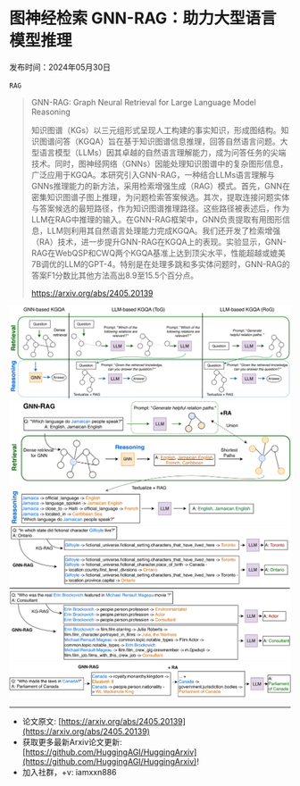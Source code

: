 # 图神经检索 GNN-RAG：助力大型语言模型推理
发布时间：2024年05月30日

`RAG`
> GNN-RAG: Graph Neural Retrieval for Large Language Model Reasoning
>
> 知识图谱（KGs）以三元组形式呈现人工构建的事实知识，形成图结构。知识图谱问答（KGQA）旨在基于知识图谱信息推理，回答自然语言问题。大型语言模型（LLMs）因其卓越的自然语言理解能力，成为问答任务的尖端技术。同时，图神经网络（GNNs）因能处理知识图谱中的复杂图形信息，广泛应用于KGQA。本研究引入GNN-RAG，一种结合LLMs语言理解与GNNs推理能力的新方法，采用检索增强生成（RAG）模式。首先，GNN在密集知识图谱子图上推理，为问题检索答案候选。其次，提取连接问题实体与答案候选的最短路径，作为知识图谱推理路径。这些路径被表述后，作为LLM在RAG中推理的输入。在GNN-RAG框架中，GNN负责提取有用图形信息，LLM则利用其自然语言处理能力完成KGQA。我们还开发了检索增强（RA）技术，进一步提升GNN-RAG在KGQA上的表现。实验显示，GNN-RAG在WebQSP和CWQ两个KGQA基准上达到顶尖水平，性能超越或媲美7B调优的LLM的GPT-4。特别是在处理多跳和多实体问题时，GNN-RAG的答案F1分数比其他方法高出8.9至15.5个百分点。
>
> https://arxiv.org/abs/2405.20139

![](https://raw.githubusercontent.com/HuggingAGI/HuggingArxiv/main/paper_images/2405.20139/x1.png)
![](https://raw.githubusercontent.com/HuggingAGI/HuggingArxiv/main/paper_images/2405.20139/x2.png)
![](https://raw.githubusercontent.com/HuggingAGI/HuggingArxiv/main/paper_images/2405.20139/x3.png)
![](https://raw.githubusercontent.com/HuggingAGI/HuggingArxiv/main/paper_images/2405.20139/x4.png)

<hr />

- 论文原文: [https://arxiv.org/abs/2405.20139](https://arxiv.org/abs/2405.20139)
- 获取更多最新Arxiv论文更新: [https://github.com/HuggingAGI/HuggingArxiv](https://github.com/HuggingAGI/HuggingArxiv)!
- 加入社群，+v: iamxxn886